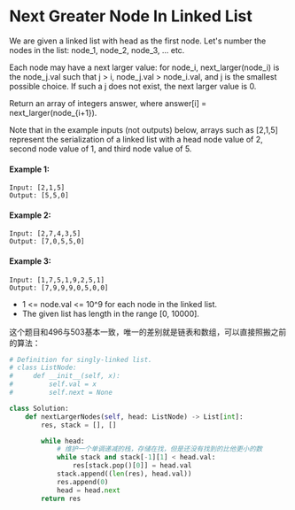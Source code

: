 # Next Greater Node In Linked List

We are given a linked list with head as the first node.  Let's number the nodes in the list: node_1, node_2, node_3, ... etc.

Each node may have a next larger value: for node_i, next_larger(node_i) is the node_j.val such that j > i, node_j.val > node_i.val, and j is the smallest possible choice.  If such a j does not exist, the next larger value is 0.

Return an array of integers answer, where answer[i] = next_larger(node_{i+1}).

Note that in the example inputs (not outputs) below, arrays such as [2,1,5] represent the serialization of a linked list with a head node value of 2, second node value of 1, and third node value of 5.



#### Example 1:
```
Input: [2,1,5]
Output: [5,5,0]
```
#### Example 2:
```
Input: [2,7,4,3,5]
Output: [7,0,5,5,0]
```
#### Example 3:
```
Input: [1,7,5,1,9,2,5,1]
Output: [7,9,9,9,0,5,0,0]
```
* 1 <= node.val <= 10^9 for each node in the linked list.
* The given list has length in the range [0, 10000].


这个题目和496与503基本一致，唯一的差别就是链表和数组，可以直接照搬之前的算法：

```python
# Definition for singly-linked list.
# class ListNode:
#     def __init__(self, x):
#         self.val = x
#         self.next = None

class Solution:
    def nextLargerNodes(self, head: ListNode) -> List[int]:
        res, stack = [], []

        while head:
            # 维护一个单调递减的栈，存储在找，但是还没有找到的比他更小的数
            while stack and stack[-1][1] < head.val:
                res[stack.pop()[0]] = head.val
            stack.append((len(res), head.val))
            res.append(0)
            head = head.next
        return res
```
